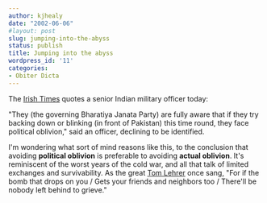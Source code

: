 ```yaml
---
author: kjhealy
date: "2002-06-06"
#layout: post
slug: jumping-into-the-abyss
status: publish
title: Jumping into the abyss
wordpress_id: '11'
categories:
- Obiter Dicta
---
```


The [Irish Times](http://www.ireland.com) quotes a senior Indian military officer today:

"They (the governing Bharatiya Janata Party) are fully aware that if they try backing down or blinking (in front of Pakistan) this time round, they face political oblivion," said an officer, declining to be identified.

I'm wondering what sort of mind reasons like this, to the conclusion that avoiding **political oblivion** is preferable to avoiding **actual oblivion**. It's reminiscent of the worst years of the cold war, and all that talk of limited exchanges and survivability. As the great [Tom Lehrer](http://members.aol.com/quentncree/lehrer/allgo.htm) once sang, "For if the bomb that drops on you / Gets your friends and neighbors too / There'll be nobody left behind to grieve."
